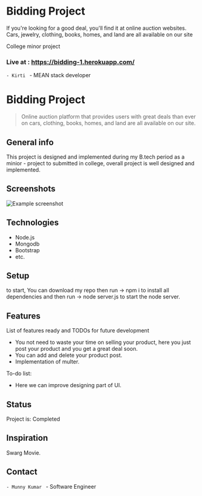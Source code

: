 # Bidding Project

If you're looking for a good deal, you'll find it at online auction websites. Cars, jewelry, clothing, books, homes, and land are all available on our site

College minor project


### Live at : https://bidding-1.herokuapp.com/

```- Kirti ``` - MEAN stack developer


# Bidding Project
> Online auction platform that provides users with great deals than ever on cars, clothing, books, homes, and land are all available on our site.

## General info
This project is designed and implemented during my B.tech period as a minior - project to submitted in college, overall project is well designed and implemented.

## Screenshots
![Example screenshot](./img/screenshot.png)

## Technologies
* Node.js
* Mongodb
* Bootstrap
* etc.

## Setup
to start, You can download my repo then run -> npm i to install all dependencies and then run -> node server.js to start the node server.

## Features
List of features ready and TODOs for future development
* You not need to waste your time on selling your product, here you just post your product and you get a great deal soon.
* You can add and delete your product post.
* Implementation of multer.

To-do list:
* Here we can improve designing part of UI.

## Status
Project is: Completed

## Inspiration
Swarg Movie.

## Contact
```- Munny Kumar ``` - Software Engineer
